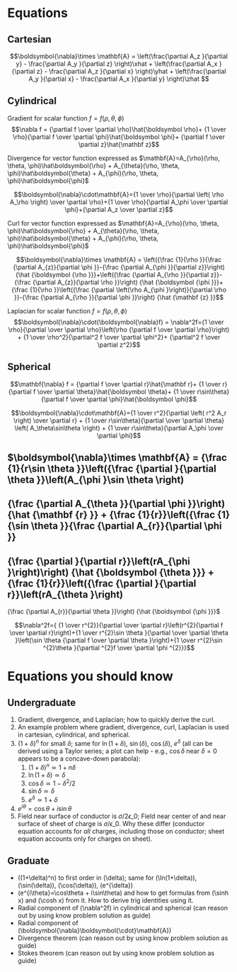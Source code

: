 # Equations

## Cartesian

$$\boldsymbol{\nabla}\times \mathbf{A} = \left(\frac{\partial A_z }{\partial y} - \frac{\partial A_y }{\partial z} \right)\xhat +  \left(\frac{\partial A_x }{\partial z} - \frac{\partial A_z }{\partial x} \right)\yhat +  \left(\frac{\partial A_y }{\partial x} - \frac{\partial A_x }{\partial y} \right)\zhat $$


## Cylindrical

Gradient for scalar function $f = f(\rho,\theta,\phi)$
$$\nabla f = {\partial f \over \partial \rho}\hat{\boldsymbol \rho}+ {1 \over \rho}{\partial f \over \partial \phi}\hat{\boldsymbol \phi}+ {\partial f \over \partial z}\hat{\mathbf z}$$

Divergence for vector function expressed as $\mathbf{A}=A_{\rho}(\rho, \theta, \phi)\hat\boldsymbol{\rho} + A_{\theta}(\rho, \theta, \phi)\hat\boldsymbol{\theta} + A_{\phi}(\rho, \theta, \phi)\hat\boldsymbol{\phi}$

$$\boldsymbol{\nabla}\cdot\mathbf{A}={1 \over \rho}{\partial \left( \rho A_\rho  \right) \over \partial \rho}+{1 \over \rho}{\partial A_\phi \over \partial \phi}+{\partial A_z \over \partial z}$$

Curl for vector function expressed as $\mathbf{A}=A_{\rho}(\rho, \theta, \phi)\hat\boldsymbol{\rho} + A_{\theta}(\rho, \theta, \phi)\hat\boldsymbol{\theta} + A_{\phi}(\rho, \theta, \phi)\hat\boldsymbol{\phi}$

$$\boldsymbol{\nabla}\times \mathbf{A} = \left({\frac {1}{\rho }}{\frac {\partial A_{z}}{\partial \phi }}-{\frac {\partial A_{\phi }}{\partial z}}\right) {\hat {\boldsymbol {\rho }}}+\left({\frac {\partial A_{\rho }}{\partial z}}-{\frac {\partial A_{z}}{\partial \rho }}\right) {\hat {\boldsymbol {\phi }}}+{\frac {1}{\rho }}\left({\frac {\partial \left(\rho A_{\phi }\right)}{\partial \rho }}-{\frac {\partial A_{\rho }}{\partial \phi }}\right) {\hat {\mathbf {z} }}$$

Laplacian for scalar function $f = f(\rho,\theta,\phi)$
$$\boldsymbol{\nabla}\cdot(\boldsymbol{\nabla}f) = \nabla^2f={1 \over \rho}{\partial \over \partial \rho}\left(\rho {\partial f \over \partial \rho}\right) + {1 \over \rho^2}{\partial^2 f \over \partial \phi^2}+ {\partial^2 f \over \partial z^2}$$

## Spherical

$$\mathbf{\nabla} f = {\partial f \over \partial r}\hat{\mathbf r}+ {1 \over r}{\partial f \over \partial \theta}\hat{\boldsymbol \theta}+ {1 \over r\sin\theta}{\partial f \over \partial \phi}\hat{\boldsymbol \phi}$$

$$\boldsymbol{\nabla}\cdot\mathbf{A}={1 \over r^2}{\partial \left( r^2 A_r \right) \over \partial r} + {1 \over r\sin\theta}{\partial \over \partial \theta} \left(  A_\theta\sin\theta \right) + {1 \over r\sin\theta}{\partial A_\phi \over \partial \phi}$$

$\boldsymbol{\nabla}\times \mathbf{A} =
{\frac {1}{r\sin \theta }}\left({\frac {\partial }{\partial \theta }}\left(A_{\phi }\sin \theta \right)
-
{\frac {\partial A_{\theta }}{\partial \phi }}\right) {\hat {\mathbf {r} }}
+
{\frac {1}{r}}\left({\frac {1}{\sin \theta }}{\frac {\partial A_{r}}{\partial \phi }}
-
{\frac {\partial }{\partial r}}\left(rA_{\phi }\right)\right) {\hat {\boldsymbol {\theta }}}
+
{\frac {1}{r}}\left({\frac {\partial }{\partial r}}\left(rA_{\theta }\right)
-
{\frac {\partial A_{r}}{\partial \theta }}\right) {\hat {\boldsymbol {\phi }}}$

$$\nabla^2f={ {1 \over r^{2}}{\partial  \over \partial r}\left(r^{2}{\partial f \over \partial r}\right)+{1 \over r^{2}\sin \theta }{\partial  \over \partial \theta }\left(\sin \theta {\partial f \over \partial \theta }\right)+{1 \over r^{2}\sin ^{2}\theta }{\partial ^{2}f \over \partial \phi ^{2}}}$$

# Equations you should know

## Undergraduate

1. Gradient, divergence, and Laplacian; how to quickly derive the curl.
2. An example problem where gradient, divergence, curl, Laplacian is used in cartesian, cylindrical, and spherical.
3. $(1+\delta)^n$ for small $\delta$; same for $\ln(1+\delta)$, $\sin(\delta)$, $\cos(\delta)$, $e^{\delta}$ (all can be derived using a Taylor series; a plot can help - e.g., $\cos\delta$ near $\delta=0$ appears to be a concave-down parabola):
   1. $(1+\delta)^n \simeq 1 + n\delta$
   2. $\ln(1+\delta) \simeq \delta$
   3. $\cos\delta \simeq 1 - \delta^2/2$
   4. $\sin\delta \simeq \delta$
   5. $e^\delta \simeq 1 + \delta$
4. $e^{i\theta}=\cos\theta + i\sin\theta$
5. Field near surface of conductor is $\sigma/2\epsilon\_0$; Field near center of and near surface of sheet of charge is $\sigma/\epsilon\_0$. Why these differ (conductor equation accounts for _all_ charges, including those on conductor; sheet equation accounts only for charges on sheet).

## Graduate

* \((1+\delta)^n\) to first order in \(\delta\); same for \(\ln(1+\delta)\), \(\sin(\delta)\), \(\cos(\delta)\), \(e^{\delta}\)
* \(e^{i\theta}=\cos\theta + i\sin\theta\) and how to get formulas from \(\sinh x\) and \(\cosh x\) from it. How to derive trig identities using it.
* Radial component of \(\nabla^2f\) in cylindrical and spherical (can reason out by using know problem solution as guide)
* Radial component of \(\boldsymbol{\nabla}\boldsymbol{\cdot}\mathbf{A}\)
* Divergence theorem (can reason out by using know problem solution as guide)
* Stokes theorem (can reason out by using know problem solution as guide)
